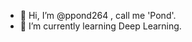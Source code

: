 - 👋 Hi, I’m @ppond264 , call me 'Pond'.
- 🌱 I’m currently learning Deep Learning.
<!---
ppond264/ppond264 is a ✨ special ✨ repository because its `README.md` (this file) appears on your GitHub profile.
You can click the Preview link to take a look at your changes.
--->
